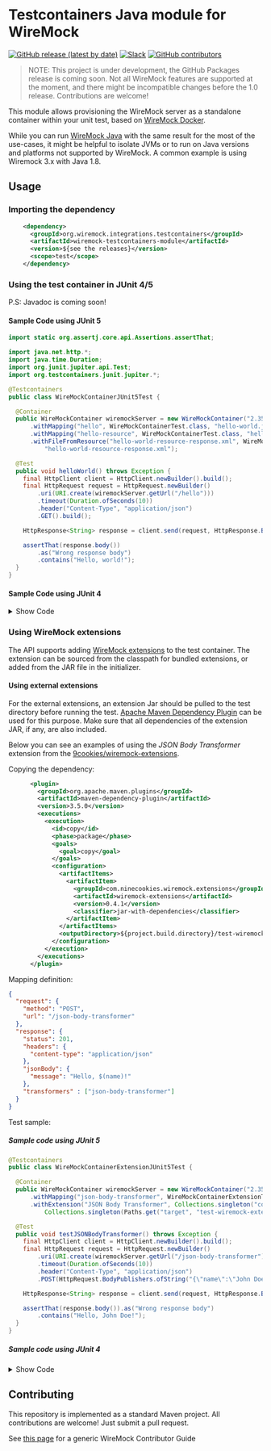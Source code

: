 # Testcontainers Java module for WireMock

[![GitHub release (latest by date)](https://img.shields.io/github/v/release/wiremock/wiremock-testcontainers-java)](https://github.com/wiremock/wiremock-testcontainers-java/releases)
[![Slack](https://img.shields.io/badge/slack-slack.wiremock.org-brightgreen?style=flat&logo=slack)](https://slack.wiremock.org/)
[![GitHub contributors](https://img.shields.io/github/contributors/wiremock/wiremock-testcontainers-java)](https://github.com/wiremock/wiremock-testcontainers-java/graphs/contributors)

> NOTE: This project is under development, the GitHub Packages release is coming soon.
> Not all WireMock features are supported at the moment,
> and there might be incompatible changes before the 1.0 release.
> Contributions are welcome!

This module allows provisioning the WireMock server 
as a standalone container
within your unit test, based on [WireMock Docker](https://github.com/wiremock/wiremock-docker).

While you can run [WireMock Java](https://github.com/wiremock/wiremock)
with the same result for the most of the use-cases,
it might be helpful to isolate JVMs or to run on 
Java versions and platforms not supported by WireMock.
A common example is using Wiremock 3.x with Java 1.8.

## Usage

### Importing the dependency

```xml
    <dependency>
      <groupId>org.wiremock.integrations.testcontainers</groupId>
      <artifactId>wiremock-testcontainers-module</artifactId>
      <version>${see the releases}</version>
      <scope>test</scope>
    </dependency>
```

### Using the test container in JUnit 4/5

P.S: Javadoc is coming soon!

#### Sample Code using JUnit 5

```java
import static org.assertj.core.api.Assertions.assertThat;

import java.net.http.*;
import java.time.Duration;
import org.junit.jupiter.api.Test;
import org.testcontainers.junit.jupiter.*;

@Testcontainers
public class WireMockContainerJUnit5Test {

  @Container
  public WireMockContainer wiremockServer = new WireMockContainer("2.35.0")
      .withMapping("hello", WireMockContainerTest.class, "hello-world.json")
      .withMapping("hello-resource", WireMockContainerTest.class, "hello-world-resource.json")
      .withFileFromResource("hello-world-resource-response.xml", WireMockContainerTest.class,
          "hello-world-resource-response.xml");

  @Test
  public void helloWorld() throws Exception {
    final HttpClient client = HttpClient.newBuilder().build();
    final HttpRequest request = HttpRequest.newBuilder()
        .uri(URI.create(wiremockServer.getUrl("/hello")))
        .timeout(Duration.ofSeconds(10))
        .header("Content-Type", "application/json")
        .GET().build();

    HttpResponse<String> response = client.send(request, HttpResponse.BodyHandlers.ofString());

    assertThat(response.body())
        .as("Wrong response body")
        .contains("Hello, world!");
  }
}
```

#### Sample Code using JUnit 4

<details>
<summary>
Show Code
</summary>

```java
import org.wiremock.integrations.testcontainers.WireMockContainer;
import org.junit.*;
import java.net.URI;
import java.net.http.*;
import java.time.Duration;

public class WireMockContainerTest {

    @Rule
    public WireMockContainer wiremockServer = new WireMockContainer("2.35.0")
            .withMapping("hello", WireMockContainerTest.class, "hello-world.json");

    @Test
    public void helloWorld() throws Exception {
        final HttpClient client = HttpClient.newBuilder().build();
        final HttpRequest request = HttpRequest.newBuilder()
                .uri(URI.create(wiremockServer.getUrl("/hello")))
                .timeout(Duration.ofSeconds(10))
                .header("Content-Type", "application/json")
                .GET().build();

        HttpResponse<String> response =
                client.send(request, HttpResponse.BodyHandlers.ofString());

        assertThat(response.body())
                .as("Wrong response body")
                .contains("Hello, world!");
    }
}
```
</details>    
    
### Using WireMock extensions

The API supports adding [WireMock extensions](https://wiremock.org/docs/extending-wiremock/)
to the test container.
The extension can be sourced from the classpath for bundled extensions,
or added from the JAR file in the initializer.

#### Using external extensions

For the external extensions,
an extension Jar should be pulled to the test directory before running the test.
[Apache Maven Dependency Plugin](https://maven.apache.org/plugins/maven-dependency-plugin/) can be used for this purpose.
Make sure that all dependencies of the extension JAR, if any,
are also included.

Below you can see an examples of using the _JSON Body Transformer_ extension
from the [9cookies/wiremock-extensions](https://github.com/9cookies/wiremock-extensions).

Copying the dependency:

```xml
      <plugin>
        <groupId>org.apache.maven.plugins</groupId>
        <artifactId>maven-dependency-plugin</artifactId>
        <version>3.5.0</version>
        <executions>
          <execution>
            <id>copy</id>
            <phase>package</phase>
            <goals>
              <goal>copy</goal>
            </goals>
            <configuration>
              <artifactItems>
                <artifactItem>
                  <groupId>com.ninecookies.wiremock.extensions</groupId>
                  <artifactId>wiremock-extensions</artifactId>
                  <version>0.4.1</version>
                  <classifier>jar-with-dependencies</classifier>
                </artifactItem>
              </artifactItems>
              <outputDirectory>${project.build.directory}/test-wiremock-extension</outputDirectory>
            </configuration>
          </execution>
        </executions>
      </plugin>
```

Mapping definition:

```json
{
  "request": {
    "method": "POST",
    "url": "/json-body-transformer"
  },
  "response": {
    "status": 201,
    "headers": {
      "content-type": "application/json"
    },
    "jsonBody": {
      "message": "Hello, $(name)!"
    },
    "transformers" : ["json-body-transformer"]
  }
}
```

Test sample:

##### Sample code using JUnit 5

```java
@Testcontainers
public class WireMockContainerExtensionJUnit5Test {

  @Container
  public WireMockContainer wiremockServer = new WireMockContainer("2.35.0")
      .withMapping("json-body-transformer", WireMockContainerExtensionTest.class, "json-body-transformer.json")
      .withExtension("JSON Body Transformer", Collections.singleton("com.ninecookies.wiremock.extensions.JsonBodyTransformer"),
          Collections.singleton(Paths.get("target", "test-wiremock-extension", "9cookies-wiremock-extensions.jar").toFile()));

  @Test
  public void testJSONBodyTransformer() throws Exception {
    final HttpClient client = HttpClient.newBuilder().build();
    final HttpRequest request = HttpRequest.newBuilder()
        .uri(URI.create(wiremockServer.getUrl("/json-body-transformer")))
        .timeout(Duration.ofSeconds(10))
        .header("Content-Type", "application/json")
        .POST(HttpRequest.BodyPublishers.ofString("{\"name\":\"John Doe\"}")).build();

    HttpResponse<String> response = client.send(request, HttpResponse.BodyHandlers.ofString());

    assertThat(response.body()).as("Wrong response body")
        .contains("Hello, John Doe!");
  }
}
```

##### Sample code using JUnit 4

<details>
<summary>
Show Code
</summary> 
    
```java

public class WireMockContainerExtensionTest {
    @Rule
    public WireMockContainer wiremockServer = new WireMockContainer("2.35.0")
            .withMapping("json-body-transformer", WireMockContainerExtensionTest.class, "json-body-transformer.json")
            .withExtension("JSON Body Transformer", Collections.singleton("com.ninecookies.wiremock.extensions.JsonBodyTransformer"),
                    Collections.singleton(Paths.get("target", "test-wiremock-extension", "9cookies-wiremock-extensions.jar").toFile()));

    @Test
    public void testJSONBodyTransformer() throws Exception {
        final HttpClient client = HttpClient.newBuilder().build();
        final HttpRequest request = HttpRequest.newBuilder()
                .uri(URI.create(wiremockServer.getUrl("/json-body-transformer")))
                .timeout(Duration.ofSeconds(10))
                .header("Content-Type", "application/json")
                .POST(HttpRequest.BodyPublishers.ofString("{\"name\":\"John Doe\"}")).build();

        HttpResponse<String> response = client.send(request, HttpResponse.BodyHandlers.ofString());

        assertThat(response.body()).as("Wrong response body")
                .contains("Hello, John Doe!");
    }
}
```  
</details>

## Contributing

This repository is implemented as a standard Maven project.
All contributions are welcome!
Just submit a pull request.

See [this page](https://wiremock.org/docs/participate/) for a generic WireMock Contributor Guide
    
